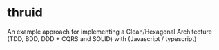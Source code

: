 # thruid
An example approach for implementing a Clean/Hexagonal Architecture (TDD, BDD, DDD + CQRS and SOLID) with (Javascript / typescript)
